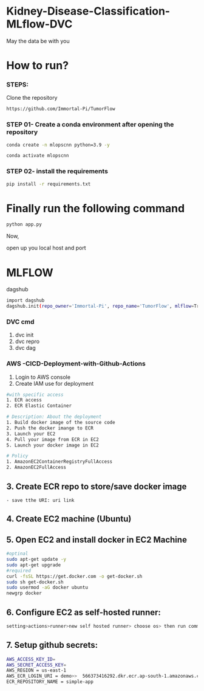 
# Kidney-Disease-Classification-MLflow-DVC

May the data be with you 

# How to run?

### STEPS:
Clone the repository
```bash
https://github.com/Immortal-Pi/TumorFlow
```

### STEP 01- Create a conda environment after opening the repository
```bash 
conda create -n mlopscnn python=3.9 -y
```
```bash 
conda activate mlopscnn
```

### STEP 02- install the requirements
```bash
pip install -r requirements.txt
```

# Finally run the following command
```bash
python app.py
```

Now,

open up you local host and port

# MLFLOW 

dagshub 

```bash
import dagshub
dagshub.init(repo_owner='Immortal-Pi', repo_name='TumorFlow', mlflow=True)
```

### DVC cmd 

1. dvc init 
2. dvc repro
3. dvc dag 


### AWS -CICD-Deployment-with-Github-Actions

1. Login to AWS console 
2. Create IAM use for deployment 
```bash
#with specific access
1. ECR access
2. ECR Elastic Container 

# Description: About the deployment 
1. Build docker image of the source code 
2. Push the docker imange to ECR
3. Launch your EC2 
4. Pull your image from ECR in EC2 
5. Launch your docker image in EC2 

# Policy 
1. AmazonEC2ContainerRegistryFullAccess
2. AmazonEC2FullAccess
```

## 3. Create ECR repo to store/save docker image 
    - save tthe URI: uri link 

## 4. Create EC2 machine (Ubuntu)

## 5. Open EC2 and install docker in EC2 Machine 
```bash
#optinal
sudo apt-get update -y
sudo apt-get upgrade
#required
curl -fsSL https://get.docker.com -o get-docker.sh
sudo sh get-docker.sh
sudo usermod -aG docker ubuntu
newgrp docker
```

## 6. Configure EC2 as self-hosted runner:
```bash
setting>actions>runner>new self hosted runner> choose os> then run command one by one
```

## 7. Setup github secrets:
```bash 
AWS_ACCESS_KEY_ID=
AWS_SECRET_ACCESS_KEY=
AWS_REGION = us-east-1
AWS_ECR_LOGIN_URI = demo>>  566373416292.dkr.ecr.ap-south-1.amazonaws.com
ECR_REPOSITORY_NAME = simple-app
```